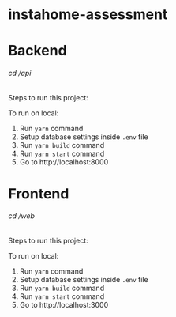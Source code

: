 # instahome-assessment

# **Backend**
###### cd /api

Steps to run this project:

To run on local:
1. Run `yarn` command
2. Setup database settings inside `.env` file
3. Run `yarn build` command
4. Run `yarn start` command
5. Go to http://localhost:8000

# **Frontend**
###### cd /web

Steps to run this project:

To run on local:
1. Run `yarn` command
2. Setup database settings inside `.env` file
3. Run `yarn build` command
4. Run `yarn start` command
5. Go to http://localhost:3000
